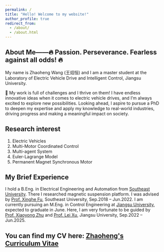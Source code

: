 ```yaml
---
permalink: /
title: "Hello! Welcome to my website!"
author_profile: true
redirect_from: 
  - /about/
  - /about.html
---
```


About Me——🔥 Passion. Perseverance. Fearless against all odds! 🔥
------
My name is Zhaoheng Wang (王炤恒) and I am a master student at the Laboratory of Electric Vehicle Drive and Intelligent Control, Jiangsu University. 

🚀 My work is full of challenges and I thrive on them! I have endless innovative ideas when it comes to electric vehicle drives, and I’m always excited to explore new possibilities. Looking ahead, I aspire to pursue a PhD to deepen my expertise and apply my knowledge to real-world industries, driving progress and making a meaningful impact on society.

Research interest
------
1. Electric Vehicles
1. Multi-Motor Coordinated Control
1. Multi-agent System
1. Euler-Lagrange Model
1. Permanent Magnet Synchronous Motor

My Brief Experience
------
I hold a B.Eng. in Electrical Engineering and Automation from [Southeast University](https://www.seu.edu.cn/english/). There I researched magnetic suspension platform. I was advised by [Prof. Xinghe Fu](https://ieeexplore.ieee.org/author/37980581000), Southeast University, Sep.2018 – Jun.2022. 
I am currently pursuing an M.Eng. in Control Engineering at [Jiangsu University](https://eng.ujs.edu.cn/), expected to graduate in June. Here, I am very fortunate to be guided by [Prof. Xiaoyong Zhu](https://ieeexplore.ieee.org/author/37536987700) and [Prof. Lei Xu](https://ieeexplore.ieee.org/author/37598371800), Jiangsu University, Sep.2022 – Jun.2025. 

You can find my CV here: [Zhaoheng's Curriculum Vitae](../assets/Zhaoheng_AcademicCV.pdf)
------
